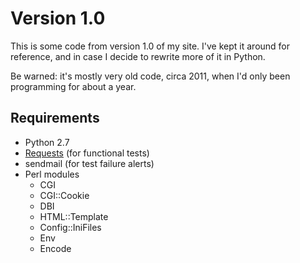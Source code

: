 Version 1.0
===========

This is some code from version 1.0 of my site. I've kept it around for reference, and in case I decide to rewrite more of it in Python.

Be warned: it's mostly very old code, circa 2011, when I'd only been programming for about a year.

Requirements
------------
* Python 2.7
* [Requests](http://docs.python-requests.org/) (for functional tests)
* sendmail (for test failure alerts)
* Perl modules
  - CGI
  - CGI::Cookie
  - DBI
  - HTML::Template
  - Config::IniFiles
  - Env
  - Encode
